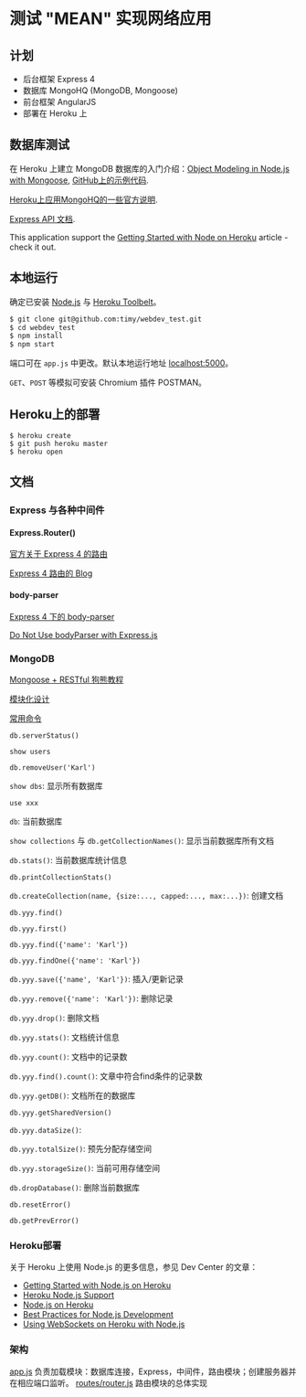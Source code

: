 # 测试 "MEAN" 实现网络应用

## 计划

* 后台框架 Express 4
* 数据库 MongoHQ (MongoDB, Mongoose)
* 前台框架 AngularJS
* 部署在 Heroku 上

## 数据库测试
在 Heroku 上建立 MongoDB 数据库的入门介绍：[Object Modeling in Node.js with Mongoose](https://devcenter.heroku.com/articles/nodejs-mongoose), [GitHub上的示例代码](https://github.com/mongolab/hello-mongoose/blob/master/app.js).

[Heroku上应用MongoHQ的一些官方说明](https://devcenter.heroku.com/articles/mongohq#additional-documentation).

[Express API 文档](http://expressjs.com/api).

This application support the [Getting Started with Node on Heroku](https://devcenter.heroku.com/articles/getting-started-with-nodejs) article - check it out.

## 本地运行

确定已安装 [Node.js](http://nodejs.org/) 与 [Heroku Toolbelt](https://toolbelt.heroku.com/)。

```sh
$ git clone git@github.com:timy/webdev_test.git
$ cd webdev_test
$ npm install
$ npm start
```

端口可在 `app.js` 中更改。默认本地运行地址 [localhost:5000](http://localhost:5000/)。

`GET`、`POST` 等模拟可安装 Chromium 插件 POSTMAN。

## Heroku上的部署

```
$ heroku create
$ git push heroku master
$ heroku open
```

## 文档

### Express 与各种中间件


#### Express.Router()
[官方关于 Express 4 的路由](http://expressjs.com/migrating-4.html#routing)

[Express 4 路由的 Blog](http://scotch.io/tutorials/javascript/learn-to-use-the-new-router-in-expressjs-4)

#### body-parser
[Express 4 下的 body-parser](https://github.com/expressjs/body-parser?_ga=1.160154749.1165600469.1410616874)

[Do Not Use bodyParser with Express.js](http://andrewkelley.me/post/do-not-use-bodyparser-with-express-js.html)


### MongoDB
[Mongoose + RESTful 狗熊教程](http://scotch.io/tutorials/javascript/build-a-restful-api-using-node-and-express-4)

[模块化设计](https://github.com/cmarin/MongoDB-Node-Express-Blog/blob/master/app.js)

[常用命令](http://blog.csdn.net/shirdrn/article/details/7105539)

`db.serverStatus()`

`show users`

`db.removeUser('Karl')`

`show dbs`: 显示所有数据库

`use xxx`

`db`: 当前数据库

`show collections` 与 `db.getCollectionNames()`: 显示当前数据库所有文档

`db.stats()`: 当前数据库统计信息

`db.printCollectionStats()`

`db.createCollection(name, {size:..., capped:..., max:...})`: 创建文档

`db.yyy.find()`

`db.yyy.first()`

`db.yyy.find({'name': 'Karl'})`

`db.yyy.findOne({'name': 'Karl'})`

`db.yyy.save({'name', 'Karl'})`: 插入/更新记录

`db.yyy.remove({'name': 'Karl'})`: 删除记录

`db.yyy.drop()`: 删除文档

`db.yyy.stats()`: 文档统计信息

`db.yyy.count()`: 文档中的记录数

`db.yyy.find().count()`: 文章中符合find条件的记录数

`db.yyy.getDB()`: 文档所在的数据库

`db.yyy.getSharedVersion()`

`db.yyy.dataSize()`:

`db.yyy.totalSize()`: 预先分配存储空间

`db.yyy.storageSize()`: 当前可用存储空间

`db.dropDatabase()`: 删除当前数据库

`db.resetError()`

`db.getPrevError()`

### Heroku部署
关于 Heroku 上使用 Node.js 的更多信息，参见 Dev Center 的文章：

- [Getting Started with Node.js on Heroku](https://devcenter.heroku.com/articles/getting-started-with-nodejs)
- [Heroku Node.js Support](https://devcenter.heroku.com/articles/nodejs-support)
- [Node.js on Heroku](https://devcenter.heroku.com/categories/nodejs)
- [Best Practices for Node.js Development](https://devcenter.heroku.com/articles/node-best-practices)
- [Using WebSockets on Heroku with Node.js](https://devcenter.heroku.com/articles/node-websockets)

### 架构

[app.js](./app.js) 负责加载模块：数据库连接，Express，中间件，路由模块；创建服务器并在相应端口监听。
[routes/router.js](./routes/router.js) 路由模块的总体实现
